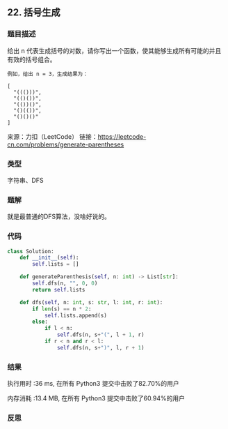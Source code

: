 ## 22. 括号生成



### 题目描述

给出 n 代表生成括号的对数，请你写出一个函数，使其能够生成所有可能的并且有效的括号组合。

```
例如，给出 n = 3，生成结果为：

[
  "((()))",
  "(()())",
  "(())()",
  "()(())",
  "()()()"
]
```

来源：力扣（LeetCode）
链接：https://leetcode-cn.com/problems/generate-parentheses



### 类型

字符串、DFS



### 题解

就是最普通的DFS算法，没啥好说的。



### 代码

```python
class Solution:
	def __init__(self):
		self.lists = []

	def generateParenthesis(self, n: int) -> List[str]:
		self.dfs(n, "", 0, 0)
		return self.lists

	def dfs(self, n: int, s: str, l: int, r: int):
		if len(s) == n * 2:
			self.lists.append(s)
		else:
			if l < n:
				self.dfs(n, s+"(", l + 1, r)
			if r < n and r < l:
				self.dfs(n, s+")", l, r + 1)
```



### 结果

执行用时 :36 ms, 在所有 Python3 提交中击败了82.70%的用户

内存消耗 :13.4 MB, 在所有 Python3 提交中击败了60.94%的用户



### 反思





